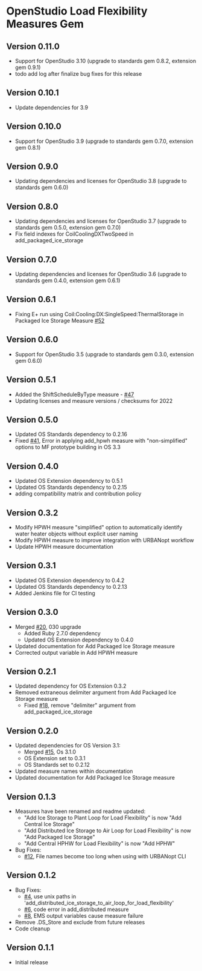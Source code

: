 # OpenStudio Load Flexibility Measures Gem

## Version 0.11.0
* Support for OpenStudio 3.10 (upgrade to standards gem 0.8.2, extension gem 0.9.1)
* todo add log after finalize bug fixes for this release

## Version 0.10.1
* Update dependencies for 3.9

## Version 0.10.0
- Support for OpenStudio 3.9 (upgrade to standards gem 0.7.0, extension gem 0.8.1)

## Version 0.9.0
- Updating dependencies and licenses for OpenStudio 3.8 (upgrade to standards gem 0.6.0)

## Version 0.8.0
- Updating dependencies and licenses for OpenStudio 3.7 (upgrade to standards gem 0.5.0, extension gem 0.7.0)
- Fix field indexes for CoilCoolingDXTwoSpeed in add_packaged_ice_storage

## Version 0.7.0
- Updating dependencies and licenses for OpenStudio 3.6 (upgrade to standards gem 0.4.0, extension gem 0.6.1)

## Version 0.6.1
- Fixing E+ run using Coil:Cooling:DX:SingleSpeed:ThermalStorage in Packaged Ice Storage Measure [#52](https://github.com/NREL/openstudio-load-flexibility-measures-gem/issues/52)

## Version 0.6.0
- Support for OpenStudio 3.5 (upgrade to standards gem 0.3.0, extension gem 0.6.0)

## Version 0.5.1
- Added the ShiftScheduleByType measure - [#47](https://github.com/NREL/openstudio-load-flexibility-measures-gem/issues/47)
- Updating licenses and measure versions / checksums for 2022

## Version 0.5.0
* Updated OS Standards dependency to 0.2.16
* Fixed [#41](https://github.com/NREL/openstudio-load-flexibility-measures-gem/issues/41), Error in applying add_hpwh measure with "non-simplified" options to MF prototype building in OS 3.3

## Version 0.4.0
* Updated OS Extension dependency to 0.5.1
* Updated OS Standards dependency to 0.2.15
* adding compatibility matrix and contribution policy

## Version 0.3.2
* Modify HPWH measure "simplified" option to automatically identify water heater objects without explicit user naming
* Modify HPWH measure to improve integration with URBANopt workflow
* Update HPWH measure documentation

## Version 0.3.1
* Updated OS Extension dependency to 0.4.2
* Updated OS Standards dependency to 0.2.13
* Added Jenkins file for CI testing

## Version 0.3.0
* Merged [#20](https://github.com/NREL/openstudio-load-flexibility-measures-gem/pull/20), 030 upgrade
  * Added Ruby 2.7.0 dependency
  * Updated OS Extension dependency to 0.4.0
* Updated documentation for Add Packaged Ice Storage measure
* Corrected output variable in Add HPWH measure

## Version 0.2.1
* Updated dependency for OS Extension 0.3.2
* Removed extraneous delimiter argument from Add Packaged Ice Storage measure
  * Fixed [#18](https://github.com/NREL/openstudio-load-flexibility-measures-gem/issues/18), remove "delimiter" argument from add_packaged_ice_storage

## Version 0.2.0

* Updated dependencies for OS Version 3.1:
  * Merged [#15](https://github.com/NREL/openstudio-load-flexibility-measures-gem/pull/15), Os 3.1.0
  * OS Extension set to 0.3.1
  * OS Standards set to 0.2.12
* Updated measure names within documentation
* Updated documentation for Add Packaged Ice Storage measure

## Version 0.1.3

* Measures have been renamed and readme updated:
  * "Add Ice Storage to Plant Loop for Load Flexibility" is now "Add Central Ice Storage"
  * "Add Distributed Ice Storage to Air Loop for Load Flexibility" is now "Add Packaged Ice Storage"
  * "Add Central HPHW for Load Flexibility" is now "Add HPHW"
* Bug Fixes:
  * [#12](https://github.com/NREL/openstudio-load-flexibility-measures-gem/issues/12), File names become too long when using with URBANopt CLI

## Version 0.1.2

* Bug Fixes:
  * [#4](https://github.com/NREL/openstudio-load-flexibility-measures-gem/issues/4), use unix paths in 'add_distributed_ice_storage_to_air_loop_for_load_flexibility'
  * [#6](https://github.com/NREL/openstudio-load-flexibility-measures-gem/issues/6), code error in add_distributed measure
  * [#8](https://github.com/NREL/openstudio-load-flexibility-measures-gem/issues/8), EMS output variables cause measure failure
* Remove .DS_Store and exclude from future releases
* Code cleanup

## Version 0.1.1

* Initial release
